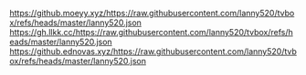 https://github.moeyy.xyz/https://raw.githubusercontent.com/lanny520/tvbox/refs/heads/master/lanny520.json
https://gh.llkk.cc/https://raw.githubusercontent.com/lanny520/tvbox/refs/heads/master/lanny520.json
https://github.ednovas.xyz/https://raw.githubusercontent.com/lanny520/tvbox/refs/heads/master/lanny520.json
